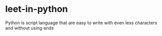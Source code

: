 # leet-in-python
Python is script language that are easy to write with even less characters and without using ends
